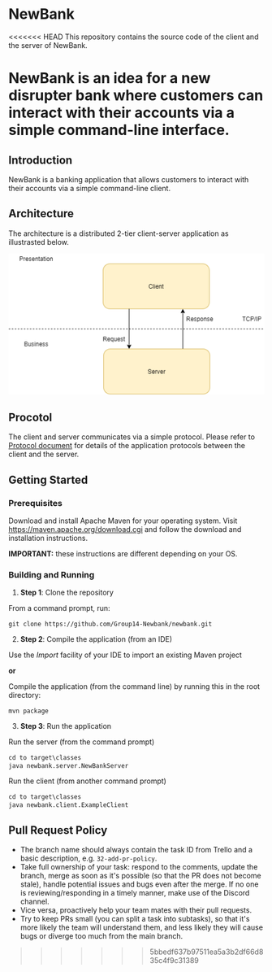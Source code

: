 # NewBank

<<<<<<< HEAD
This repository contains the source code of the client and the server of NewBank.

NewBank is an idea for a new disrupter bank where customers can interact with their accounts via a simple command-line interface.
=======
## Introduction

NewBank is a banking application that allows customers to interact with their accounts via a simple command-line client.

## Architecture

The architecture is a distributed 2-tier client-server application as illustrasted below.

![alt text](docs/architecture.png)

## Procotol

The client and server communicates via a simple protocol.
Please refer to [Protocol document](docs/protocol.txt) for details of the application protocols between the client and the server.

## Getting Started

### Prerequisites

Download and install Apache Maven for your operating system. Visit https://maven.apache.org/download.cgi
and follow the download and installation instructions.

**IMPORTANT:** these instructions are different depending on your OS.

### Building and Running

1. **Step 1**: Clone the repository

From a command prompt, run:

```
git clone https://github.com/Group14-Newbank/newbank.git
```

2. **Step 2**: Compile the application (from an IDE)

Use the _Import_ facility of your IDE to import an existing Maven project

**or**

Compile the application (from the command line) by running this in the root directory:

```
mvn package
```

3. **Step 3**: Run the application

Run the server (from the command prompt)

```
cd to target\classes
java newbank.server.NewBankServer
```

Run the client (from another command prompt)

```
cd to target\classes
java newbank.client.ExampleClient
```

## Pull Request Policy

- The branch name should always contain the task ID from Trello and a basic description, e.g. `32-add-pr-policy`.
- Take full ownership of your task: respond to the comments, update the branch, merge as soon as it's possible (so that the PR does not become stale), handle potential issues and bugs even after the merge. If no one is reviewing/responding in a timely manner, make use of the Discord channel.
- Vice versa, proactively help your team mates with their pull requests.
- Try to keep PRs small (you can split a task into subtasks), so that it's more likely the team will understand them, and less likely they will cause bugs or diverge too much from the main branch.
>>>>>>> 5bbedf637b97511ea5a3b2df66d835c4f9c31389

